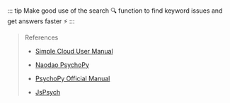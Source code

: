 ::: tip
Make good use of the search 🔍 function to find keyword issues and get answers faster ⚡
:::

> References
>
> * [Simple Cloud User Manual](https://www.naodao.com/public/air_cog_sci.pdf)
>
> * [Naodao PsychoPy](https://psychopyhelp.notion.site/psychopyhelp/PsychoPy-Help-Center-d517aee9e57749c6b766a005fd34646e)
>
> * [PsychoPy Official Manual](https://www.psychopy.org/PsychoPyManual.pdf)
>
> * [JsPsych](https://www.jspsych.org/)
